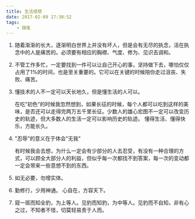 ```yaml
---
title: 生活感想
date: 2017-02-09 17:30:52
tags:
    - 随笔
---
```


1. 随着渐渐的长大，逐渐明白世界上并没有坏人，但是会有无尽的执念，活在执念中的人是痛苦的。必须要有相应的胸襟、气度、修为、见识去调和。

2. 不管工作多忙，一定要找到一件可以让自己开心的事，坚持做下去，哪怕仅仅占用了1%的时间，也是至关重要的。它可以在关键的时候陪你走过沮丧、失败、痛苦。

3. 懂技术的人不一定可以天长地久，但是懂生活的人可以。

    在吃“初色”的时候我忽然想到，如果长征的时候，每个人都可以吃到这样的美味，是否还可以走得完两万五千里长征。少数人的雄心宏图不一定可以改变历史的轨迹，但大多数人的生活一定可以影响历史的轨迹。 懂得生活、懂得快乐，方能长久。

4. "忍辱"的意义在于体会"无我"

    有时候我会去想，为什么一定会有少部分的人去忍受，有没有一种合理的方式，可以顾全大部分人的利益，但似乎每一次都找不到答案，每一次的变动都一定会带来一些意想不到的东西。

5. 如无必要，勿增实体。

6. 勤修行，少用神通。 心自在，方容天下。

7. 窥一斑而知全豹，为上等人。见豹而知豹，为中等人。见豹而不自知，非有心之过，不知者不怪，切莫轻易责于人而。
